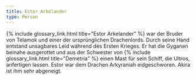```yaml
---
title: Estor Arkelander
type: Person
---
```


{% include glossary_link.html title="Estor Arkelander" %} war der Bruder von Telamok und einer der ursprünglichen Drachenlords. Durch seine Hand entstand unsagbares Leid während des Ersten
Krieges. Er hat die Gyganen beinahe ausgerottet und aus der Schwester von
{% include glossary_link.html title="Demetria" %} einen Mast für sein Schiff, die Ultros, anfertigen lassen.
Estor war dem Drachen Arkyraniah eidgeschworen. Akira ist ihm sehr abgeneigt.
